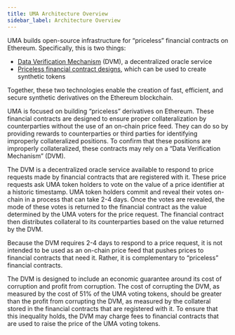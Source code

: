 ```yaml
---
title: UMA Architecture Overview
sidebar_label: Architecture Overview
---
```


UMA builds open-source infrastructure for “priceless” financial contracts on Ethereum. Specifically, this is two things:

- [Data Verification Mechanism](getting-started/oracle) (DVM), a decentralized oracle service
- [Priceless financial contract designs](getting-started/synthetic-tokens), which can be used to create synthetic tokens

Together, these two technologies enable the creation of fast, efficient, and secure synthetic derivatives on the Ethereum blockchain.

UMA is focused on building “priceless” derivatives on Ethereum.
These financial contracts are designed to ensure proper collateralization by counterparties without the use of an on-chain price feed.
They can do so by providing rewards to counterparties or third parties for identifying improperly collateralized positions.
To confirm that these positions are improperly collateralized, these contracts may rely on a “Data Verification Mechanism” (DVM).

The DVM is a decentralized oracle service available to respond to price requests made by financial contracts that are registered with it.
These price requests ask UMA token holders to vote on the value of a price identifier at a historic timestamp.
UMA token holders commit and reveal their votes on-chain in a process that can take 2-4 days.
Once the votes are revealed, the mode of these votes is returned to the financial contract as the value determined by the UMA voters for the price request.
The financial contract then distributes collateral to its counterparties based on the value returned by the DVM.

Because the DVM requires 2-4 days to respond to a price request, it is not intended to be used as an on-chain price feed that pushes prices to financial contracts that need it.
Rather, it is complementary to “priceless” financial contracts.

The DVM is designed to include an economic guarantee around its cost of corruption and profit from corruption.
The cost of corrupting the DVM, as measured by the cost of 51% of the UMA voting tokens, should be greater than the profit from corrupting the DVM, as measured by the collateral stored in the financial contracts that are registered with it.
To ensure that this inequality holds, the DVM may charge fees to financial contracts that are used to raise the price of the UMA voting tokens.
